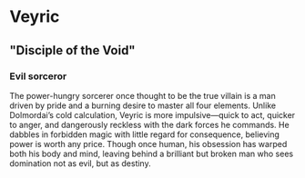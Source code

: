 # Veyric
## "Disciple of the Void"
### Evil sorceror

The power-hungry sorcerer once thought to be the true villain is a man driven by pride and a burning desire to master all four elements. Unlike Dolmordai’s cold calculation, Veyric is more impulsive—quick to act, quicker to anger, and dangerously reckless with the dark forces he commands. He dabbles in forbidden magic with little regard for consequence, believing power is worth any price. Though once human, his obsession has warped both his body and mind, leaving behind a brilliant but broken man who sees domination not as evil, but as destiny.